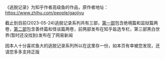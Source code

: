 《逃脱记录》为知乎作者高级鱼的作品，原作者地址：https://www.zhihu.com/people/gaojiyu

截止到目前(2023-05-24)逃脱记录系列共有三部，[第一部](https://www.zhihu.com/xen/market/remix/paid_column/1254411186227429376)包含绝境篇和监狱篇两卷，[第二部](https://www.zhihu.com/xen/market/remix/paid_column/1291429485749792768)包含善终篇和怪谈篇两卷，前两部发布在知乎盐选专栏，第三部黑白世界(暂时还没找到)发布在了网易新闻

因本人十分喜欢鱼大的逃脱记录系列所以在这里存一份，如本页有幸被您发现，还请您多多支持正版